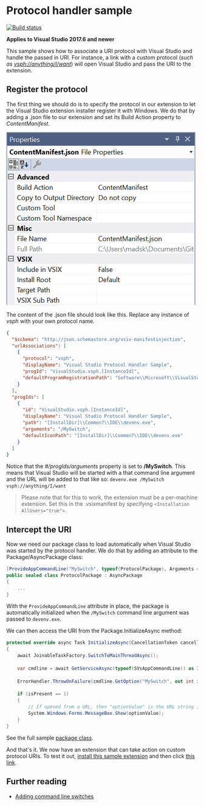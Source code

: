 # Protocol handler sample

[![Build status](https://ci.appveyor.com/api/projects/status/qq6vg6wi2ixshcr2?svg=true)](https://ci.appveyor.com/project/madskristensen/protocolhandlersample)

**Applies to Visual Studio 2017.6 and newer**

This sample shows how to associate a URI protocol with Visual Studio and handle the passed in URI. For instance, a link with a custom protocol (*such as <a href="vsph://anything/I/want">vsph://anything/I/want</a>*) will open Visual Studio and pass the URI to the extension.

## Register the protocol
The first thing we should do is to specify the protocol in our extension to let the Visual Studio extension installer register it with Windows. We do that by adding a .json file to our extension and set its Build Action property to *ContentManifest*.

![Property Grid](art/property-grid.png)

The content of the .json file should look like this. Replace any instance of *vsph* with your own protocol name.

```json
{
  "$schema": "http://json.schemastore.org/vsix-manifestinjection",
  "urlAssociations": [
    {
      "protocol": "vsph",
      "displayName": "Visual Studio Protocol Handler Sample",
      "progId": "VisualStudio.vsph.[InstanceId]",
      "defaultProgramRegistrationPath": "Software\\Microsoft\\VisualStudio_[InstanceId]\\Capabilities"
    }
  ],
  "progIds": [
    {
      "id": "VisualStudio.vsph.[InstanceId]",
      "displayName": "Visual Studio Protocol Handler Sample",
      "path": "[InstallDir]\\Common7\\IDE\\devenv.exe",
      "arguments": "/MySwitch",
      "defaultIconPath": "[InstallDir]\\Common7\\IDE\\devenv.exe"
    }
  ]
}
```

Notice that the *#/progIds/arguments* property is set to **/MySwitch**. This means that Visual Studio will be started with a that command line argument and the URL will be added to that like so: `devenv.exe /MySwitch vsph://anything/I/want`

> Please note that for this to work, the extension must be a per-machine extension. Set this in the .vsixmanifest by specifying `<Installation AllUsers="true">`.

## Intercept the URI
Now we need our package class to load automatically when Visual Studio was started by the protocol handler. We do that by adding an attribute to the Package/AsyncPackage class:

```c#
[ProvideAppCommandLine("MySwitch", typeof(ProtocolPackage), Arguments = "1", DemandLoad = 1)]
public sealed class ProtocolPackage : AsyncPackage
{
    ...
}
```

With the `ProvideAppCommandLine` attribute in place, the package is automatically initialized when the `/MySwitch` command line argument was passed to `devenv.exe`.

We can then access the URI from the Package.InitializeAsync method:

```c#
protected override async Task InitializeAsync(CancellationToken cancellationToken, IProgress<ServiceProgressData> progress)
{
    await JoinableTaskFactory.SwitchToMainThreadAsync();

    var cmdline = await GetServiceAsync(typeof(SVsAppCommandLine)) as IVsAppCommandLine;

    ErrorHandler.ThrowOnFailure(cmdline.GetOption("MySwitch", out int isPresent, out string optionValue));

    if (isPresent == 1)
    {
        // If opened from a URL, then "optionValue" is the URL string itself
        System.Windows.Forms.MessageBox.Show(optionValue);
    }
}
```

See the full sample [package class](src/ProtocolPackage.cs).

And that's it. We now have an extension that can take action on custom protocol URIs. To test it out, [install this sample extension](http://vsixgallery.com/extension/88018116-8e87-4113-a1c0-db510a2aace0/) and then click <a href="vsph://anything/I/want">this link</a>.

## Further reading

 - [Adding command line switches](https://docs.microsoft.com/en-us/visualstudio/extensibility/adding-command-line-switches)